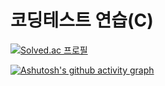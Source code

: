# 코딩테스트 연습(C)
[![Solved.ac 프로필](http://mazassumnida.wtf/api/v2/generate_badge?boj=sacredheart)](https://solved.ac/smin9011/)

[![Ashutosh's github activity graph](https://activity-graph.herokuapp.com/graph?username=KwonSeongMin1&theme=xcode)](https://github.com/ashutosh00710/github-readme-activity-graph)
